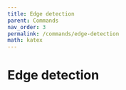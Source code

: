 ```yaml
---
title: Edge detection
parent: Commands
nav_order: 3
permalink: /commands/edge-detection
math: katex
---
```


# Edge detection
